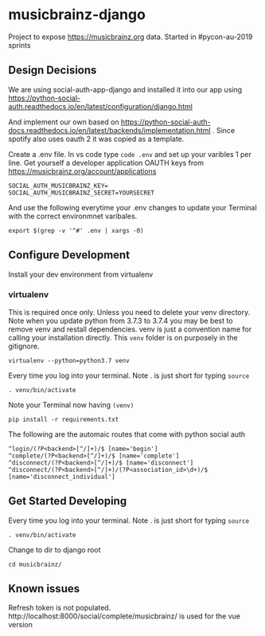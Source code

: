 # musicbrainz-django
Project to expose https://musicbrainz.org data. Started in #pycon-au-2019 sprints

## Design Decisions

We are using social-auth-app-django and installed it into our app using https://python-social-auth.readthedocs.io/en/latest/configuration/django.html

And implement our own based on https://python-social-auth-docs.readthedocs.io/en/latest/backends/implementation.html . Since spotify also uses oauth 2 it was copied as a template.

Create a .env file. In vs code type `code .env` and set up your varibles 1 per line. Get yourself a developer application OAUTH keys from https://musicbrainz.org/account/applications

``` text
SOCIAL_AUTH_MUSICBRAINZ_KEY=
SOCIAL_AUTH_MUSICBRAINZ_SECRET=YOURSECRET
```

And use the following everytime your .env changes to update your Terminal with the correct environmnet varibales.

``` shell
export $(grep -v '^#' .env | xargs -0)
```

## Configure Development

Install your dev environment from virtualenv

### virtualenv

This is required once only. Unless you need to delete your venv directory. Note when you update python from 3.7.3 to 3.7.4 you may be best to remove venv and restall dependencies. venv is just a convention name for calling your installation directly. This `venv` folder is on purposely in the gitignore.

``` shell
virtualenv --python=python3.7 venv
```

Every time you log into your terminal. Note . is just short for typing `source`

``` shell
. venv/bin/activate
```

Note your Terminal now having `(venv)`

``` shell
pip install -r requirements.txt
```

The following are the automaic routes that come with python social auth

``` text
^login/(?P<backend>[^/]+)/$ [name='begin']
^complete/(?P<backend>[^/]+)/$ [name='complete']
^disconnect/(?P<backend>[^/]+)/$ [name='disconnect']
^disconnect/(?P<backend>[^/]+)/(?P<association_id>\d+)/$ [name='disconnect_individual']
```

## Get Started Developing

Every time you log into your terminal. Note . is just short for typing `source`

``` shell
. venv/bin/activate
```

Change to dir to django root

``` shell
cd musicbrainz/
```



## Known issues

Refresh token is not populated.
http://localhost:8000/social/complete/musicbrainz/ is used for the vue version